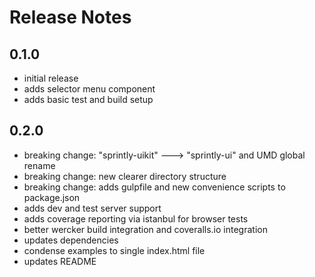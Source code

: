 # Release Notes

## 0.1.0

* initial release
* adds selector menu component
* adds basic test and build setup


## 0.2.0

* breaking change: "sprintly-uikit" ---> "sprintly-ui" and UMD global rename
* breaking change: new clearer directory structure
* breaking change: adds gulpfile and new convenience scripts to package.json
* adds dev and test server support
* adds coverage reporting via istanbul for browser tests
* better wercker build integration and coveralls.io integration
* updates dependencies
* condense examples to single index.html file
* updates README